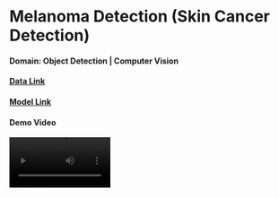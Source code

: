 # Melanoma Detection (Skin Cancer Detection)

#### Domain: Object Detection | Computer Vision

#### [Data Link](https://drive.google.com/file/d/1tco9WTg0yZ6-Y0tQ5pFPR4vAzZ63Yd9d/view?usp=drive_link)
#### [Model Link](https://drive.google.com/file/d/1XZeJmq7pE4X5r8tQDYPZpBx4P21b_oug/view?usp=drive_link)

#### Demo Video
<video src='[Melanoma_Detection_Demo.mp4](https://github.com/mykeysid10/Melanoma-Detection/blob/main/Melanoma_Detection_Demo.mp4)https://github.com/mykeysid10/Melanoma-Detection/blob/main/Melanoma_Detection_Demo.mp4' width=180/>


